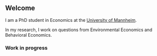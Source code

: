 ## Welcome

I am a PhD student in Economics at the [University of Mannheim](https://www.uni-mannheim.de/gess/).

In my research, I work on questions from Environmental Economics and Behavioral Economics.

### Work in progress
